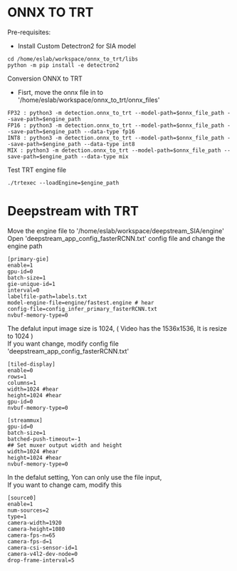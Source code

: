 # ONNX TO TRT
Pre-requisites:
 - Install Custom Detectron2 for SIA model
```
cd /home/eslab/workspace/onnx_to_trt/libs
python -m pip install -e detectron2
```
Conversion ONNX to TRT
- Fisrt, move the onnx file in to '/home/eslab/workspace/onnx_to_trt/onnx_files'
```
FP32 : python3 -m detection.onnx_to_trt --model-path=$onnx_file_path --save-path=$engine_path
FP16 : python3 -m detection.onnx_to_trt --model-path=$onnx_file_path --save-path=$engine_path --data-type fp16
INT8 : python3 -m detection.onnx_to_trt --model-path=$onnx_file_path --save-path=$engine_path --data-type int8
MIX : python3 -m detection.onnx_to_trt --model-path=$onnx_file_path --save-path=$engine_path --data-type mix
```

Test TRT engine file
```
./trtexec --loadEngine=$engine_path
```

# Deepstream with TRT
Move the engine file to '/home/eslab/workspace/deepstream_SIA/engine'   
Open 'deepstream_app_config_fasterRCNN.txt' config file and change the engine path

```
[primary-gie]
enable=1
gpu-id=0
batch-size=1
gie-unique-id=1
interval=0
labelfile-path=labels.txt
model-engine-file=engine/fastest.engine # hear
config-file=config_infer_primary_fasterRCNN.txt
nvbuf-memory-type=0
```

The defalut input image size is 1024,  ( Video has the 1536x1536, It is resize to 1024 )   
If you want change, modify config file 'deepstream_app_config_fasterRCNN.txt'
```
[tiled-display]
enable=0
rows=1
columns=1
width=1024 #hear
height=1024 #hear
gpu-id=0
nvbuf-memory-type=0

[streammux]
gpu-id=0
batch-size=1
batched-push-timeout=-1
## Set muxer output width and height
width=1024 #hear
height=1024 #hear
nvbuf-memory-type=0
```

In the defalut setting, Yon can only use the file input,   
If you want to change cam, modify this
```
[source0]
enable=1
num-sources=2
type=1
camera-width=1920
camera-height=1080
camera-fps-n=65
camera-fps-d=1
camera-csi-sensor-id=1
camera-v4l2-dev-node=0
drop-frame-interval=5
```

